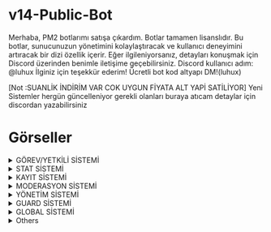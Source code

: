# v14-Public-Bot
Merhaba, PM2 botlarımı satışa çıkardım. Botlar tamamen lisanslıdır. Bu botlar, sunucunuzun yönetimini kolaylaştıracak ve kullanıcı deneyimini artıracak bir dizi özellik içerir. Eğer ilgileniyorsanız, detayları konuşmak için Discord üzerinden benimle iletişime geçebilirsiniz. Discord kullanıcı adım: @luhux İlginiz için teşekkür ederim!
Ücretli bot kod altyapı DM!(luhux)

[Not :SUANLİK İNDİRİM VAR COK UYGUN FİYATA ALT YAPİ SATİLİYOR]
Yeni Sistemler hergün güncelleniyor gerekli olanları buraya atıcam detaylar için discordan yazabilirsiniz
# Görseller
<details>
  <summary>GÖREV/YETKİLİ SİSTEMİ</summary>

| Komut                  | Resim                                                                                                  |
| ---------------------- | ------------------------------------------------------------------------------------------------------ |
| Görev Dağıtma | <img alt="image" src= "https://github.com/utw0/v14-Public-Bot-Satilik/assets/74924310/e35a1af7-305e-48ee-b28e-59525c90ca9b"> |
| Görev Dağıtma Detay | <img alt="image" src="https://github.com/utw0/v14-Public-Bot-Satilik/assets/74924310/9b69c450-f171-4a95-82e2-6254b08ae26b"> |
| Görev 1.sayfa | <img alt="image" src="https://github.com/utw0/v14-Public-Bot-Satilik/assets/74924310/183013a5-5bed-4a26-95f1-3b32594a079e"> |
| Görev 2.sayfa | <img alt="image" src="https://github.com/utw0/v14-Public-Bot-Satilik/assets/74924310/0c70acf1-b78f-4861-a8ce-64ceeaf1bdd5"> |
| Görev Bilgileri | <img alt="image" src="https://github.com/utw0/v14-Public-Bot-Satilik/assets/74924310/f90c1f86-56be-44db-9059-5fa2bb556c7d"> |
| Yetkim | <img alt="image" src="https://github.com/utw0/v14-Public-Bot-Satilik/assets/74924310/52b2128e-cc30-42df-be4d-f8437079ee24"> |
| Yetkim 2.sayfa | <img alt="image" src="https://github.com/utw0/v14-Public-Bot-Satilik/assets/74924310/3424a767-600b-4fab-bba0-9ead01a166d7"> |
| Yetkim 3.sayfa | <img alt="image" src="https://github.com/utw0/v14-Public-Bot-Satilik/assets/74924310/83994430-0317-4004-b489-6d2fce76669f"> |
| Yetkim Yetki UP DOWN | <img alt="image" src="https://github.com/utw0/v14-Public-Bot-Satilik/assets/74924310/93a6739c-c3b4-4007-adf4-edfacf2468e3"> |
| Yetkim Başlat | <img alt="image" src="https://github.com/utw0/v14-Public-Bot-Satilik/assets/74924310/e790ed9b-f922-44b0-b60a-b81c993dbf15"> |
| Yetkim Bitir  | <img alt="image" src="https://github.com/utw0/v14-Public-Bot-Satilik/assets/74924310/a63263cd-589d-4ce5-b858-58716f1576a8"> |
| Yetkim Düzenle  | <img alt="image" src="https://github.com/utw0/v14-Public-Bot-Satilik/assets/74924310/f1f6dadd-b2cb-46c5-86b9-1536cd7ab0b3"> |
| Yetkili Komutları  | <img alt="image" src="https://github.com/utw0/v14-Public-Bot-Satilik/assets/74924310/f9c1e231-58b4-4f5e-8c1f-c25908db155b"> |
</details>

<details>
  <summary>STAT SİSTEMİ</summary>

| Komut                  | Resim                                                                                                  |
| ---------------------- | ------------------------------------------------------------------------------------------------------ |
| Stat | <img alt="image" src= "https://github.com/utw0/v14-Public-Bot-Satilik/assets/74924310/d2c993a7-8c39-4ba6-8b44-3f114dcc534e"> |
| Stat 2.sayfa | <img alt="image" src="https://github.com/utw0/v14-Public-Bot-Satilik/assets/74924310/8e8e58f6-c1be-42c5-bb5f-992e28ff8d5f"> |
| Stat 3.sayfa | <img alt="image" src="https://github.com/utw0/v14-Public-Bot-Satilik/assets/74924310/95484b36-552a-46bd-8abe-c51a47897f52"> |
| Stat 4.sayfa | <img alt="image" src="https://github.com/utw0/v14-Public-Bot-Satilik/assets/74924310/083055d5-2c1e-47ff-b665-98433dbe2108"> |
| Stat 5.sayfa | <img alt="image" src="https://github.com/utw0/v14-Public-Bot-Satilik/assets/74924310/1f3db91f-a008-4804-a124-40236f3f528f"> |
| Stat 6.sayfa | <img alt="image" src="https://github.com/utw0/v14-Public-Bot-Satilik/assets/74924310/cdebf3ca-3c15-4e7b-a9c2-c3a10908db0a"> |
| Rol Stat | <img alt="image" src="https://github.com/utw0/v14-Public-Bot-Satilik/assets/74924310/bb364208-e9b9-4753-9993-849c154070e8"> |
| Top Komutu | <img alt="image" src="https://github.com/utw0/v14-Public-Bot-Satilik/assets/74924310/5b17a56c-94b6-4738-93da-76ac741462c0"> |
| Top Komutu | <img alt="image" src="https://github.com/utw0/v14-Public-Bot-Satilik/assets/74924310/3ec9eaa9-9378-4a6c-9df0-eb85ea527875"> |
</details>

<details>
  <summary>KAYIT SİSTEMİ</summary>

| Komut                  | Resim                                                                                                  |
| ---------------------- | ------------------------------------------------------------------------------------------------------ |
| Kayıt Komutu | <img alt="image" src= "https://github.com/utw0/v14-Public-Bot-Satilik/assets/74924310/e0e529eb-3aaa-4018-9064-744e8ec9678a"> |
| Kayıt Menü Secim | <img alt="image" src="https://github.com/utw0/v14-Public-Bot-Satilik/assets/74924310/55d642f6-82dd-4fed-8374-03aff3665f30"> |
| Kayıtsız | <img alt="image" src="https://github.com/utw0/v14-Public-Bot-Satilik/assets/74924310/3e164458-2e3d-46ac-a746-5decf1eecb3a"> |
| Kayıt Bilgi | <img alt="image" src="https://github.com/utw0/v14-Public-Bot-Satilik/assets/74924310/ac8d0b30-1b35-469a-9f2d-df30bf8d7dc0"> |
| Sorumluluk Perm | <img alt="image" src="https://github.com/utw0/v14-Public-Bot-Satilik/assets/74924310/195f8c50-701f-4778-832f-ec1c5051ac56"> |
| Kayıt Komutları | <img alt="image" src="https://github.com/utw0/v14-Public-Bot-Satilik/assets/74924310/a47b643a-1b5e-4f97-ab15-382d788ff256"> |
</details>

<details>
  <summary>MODERASYON SİSTEMİ</summary>

| Komut                  | Resim                                                                                                  |
| ---------------------- | ------------------------------------------------------------------------------------------------------ |
| Mute | <img alt="image" src= "https://github.com/utw0/v14-Public-Bot-Satilik/assets/74924310/833029fc-2575-4474-81b0-52818f741ee5"> |
| UnMUTE | <img alt="image" src="https://github.com/utw0/v14-Public-Bot-Satilik/assets/74924310/1bc2ddd4-ee57-4e30-98ee-000b417d6d69"> |
| CezaBilgi | <img alt="image" src="https://github.com/utw0/v14-Public-Bot-Satilik/assets/74924310/ac0c6556-88cc-4526-98f8-0d2f33b658ea"> |
| Warn | <img alt="image" src="https://github.com/utw0/v14-Public-Bot-Satilik/assets/74924310/5552c4ad-ac3f-4df3-b5c5-35730742a647"> |
| Moderasyon Komutları | <img alt="image" src="https://github.com/utw0/v14-Public-Bot-Satilik/assets/74924310/ddbbb226-d445-4660-918b-43aa2312ede6"> |
</details>

<details>
  <summary>YÖNETİM SİSTEMİ</summary>

| Komut                  | Resim                                                                                                  |
| ---------------------- | ------------------------------------------------------------------------------------------------------ |
| Penal | <img alt="image" src= "https://github.com/utw0/v14-Public-Bot-Satilik/assets/74924310/fa26ada0-a782-453a-8b9d-c0fd23ff493e"> |
| Csay | <img alt="image" src= "https://github.com/utw0/v14-Public-Bot-Satilik/assets/74924310/78172fae-195a-485b-bdc3-7816283eb550"> |
| ServerKontrol | <img alt="image" src= "https://github.com/utw0/v14-Public-Bot-Satilik/assets/74924310/109c2378-4d9c-4375-8b9f-dbbab8beb4c3"> |
| Rollog | <img alt="image" src= "https://github.com/utw0/v14-Public-Bot-Satilik/assets/74924310/a3a058a4-2365-48ae-9c20-1a4ed9e31424"> |
| Rol Denetim | <img alt="image" src= "https://github.com/utw0/v14-Public-Bot-Satilik/assets/74924310/0934f6b4-ec01-41c3-bdc3-719f568c342c"> |
| Rol Yönet | <img alt="image" src= "https://github.com/utw0/v14-Public-Bot-Satilik/assets/74924310/56c4f418-b992-4e26-9a48-2115ed3422de"> |
| Ses Log | <img alt="image" src= "https://github.com/utw0/v14-Public-Bot-Satilik/assets/74924310/b2ccf0d9-1792-474e-a94e-11b4dcaa6321"> |
| Snipe | <img alt="image" src= "https://github.com/utw0/v14-Public-Bot-Satilik/assets/74924310/4bc60f3f-ffda-44a6-86a0-287bb6980f70"> |
| Veri Sıfırla | <img alt="image" src= "https://github.com/utw0/v14-Public-Bot-Satilik/assets/74924310/fe365cf9-831b-4957-a593-f1faa58373d3"> |
| Yönetim Komutları | <img alt="image" src= "https://github.com/utw0/v14-Public-Bot-Satilik/assets/74924310/f40fd59b-2a9d-411a-bd3c-fc400b8e35b6"> |
</details>

<details>
  <summary>GUARD SİSTEMİ</summary>

| Komut                  | Resim                                                                                                  |
| ---------------------- | ------------------------------------------------------------------------------------------------------ |
| Guard | <img alt="image" src= "https://github.com/utw0/v14-Public-Bot-Satilik/assets/74924310/bc106c7a-8695-4608-b4ae-5a965195f70f"> |
| Denetim | <img alt="image" src= "https://github.com/utw0/v14-Public-Bot-Satilik/assets/74924310/d12f695e-6d28-48cb-828e-6db2b0286a16"> |
| Takeback | <img alt="image" src= "https://github.com/utw0/v14-Public-Bot-Satilik/assets/74924310/7375fc6a-f2e3-4bcf-a90d-9f9192a3d663"> |
| Guard Komutları | <img alt="image" src= "https://github.com/utw0/v14-Public-Bot-Satilik/assets/74924310/20382dbf-681d-4bbf-9a6f-d190cb8d428c"> |
</details>

<details>
  <summary>GLOBAL SİSTEMİ</summary>

| Komut                  | Resim                                                                                                  |
| ---------------------- | ------------------------------------------------------------------------------------------------------ |
| Ship | <img alt="image" src= "https://github.com/utw0/v14-Public-Bot-Satilik/assets/74924310/f1aa180a-d2c1-4cca-a71b-8455ef7fd71c"> |
| Spotify | <img alt="image" src= "https://github.com/utw0/v14-Public-Bot-Satilik/assets/74924310/c0527b0f-9857-499f-9587-84fd16b9a99d"> |
| Tweet | <img alt="image" src= "https://github.com/utw0/v14-Public-Bot-Satilik/assets/74924310/096e3dce-4c99-4619-8d59-296859256fb7"> |
| Profil | <img alt="image" src= "https://github.com/utw0/v14-Public-Bot-Satilik/assets/74924310/327c973b-c85c-43e7-a341-2ed58fa8f341"> |
| Global Komutlar | <img alt="image" src= "https://github.com/utw0/v14-Public-Bot-Satilik/assets/74924310/c7227af4-f8d5-4d98-b5fd-159ddce79909"> |
</details>

<details>
  <summary>Others</summary>

| Komut                  | Resim                                                                                                  |
| ---------------------- | ------------------------------------------------------------------------------------------------------ |
| Dosya | <img alt="image" src= "https://github.com/utw0/v14-Public-Bot-Satilik/assets/74924310/5171216e-b24c-4d0a-8b0e-8e958e14e1ad"> |
</details>








